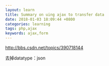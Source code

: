 ```yaml
---
layout: learn
title: Summary on uing ajax to transfer data
date: 2018-01-03 18:09:44 +0800
categories: learning
tags: php,ajax
keywords: ajax,form
---
```


http://bbs.csdn.net/topics/390718144

去掉datatype：json